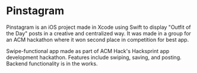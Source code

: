 # Pinstagram
Pinstagram is an iOS project made in Xcode using Swift to display "Outfit of the Day" posts in a creative and centralized way. It was made in a group for an ACM hackathon where it won second place in competition for best app.

Swipe-functional app made as part of ACM Hack's Hacksprint app development hackathon. Features include swiping, saving, and posting. Backend functionality is in the works. 
